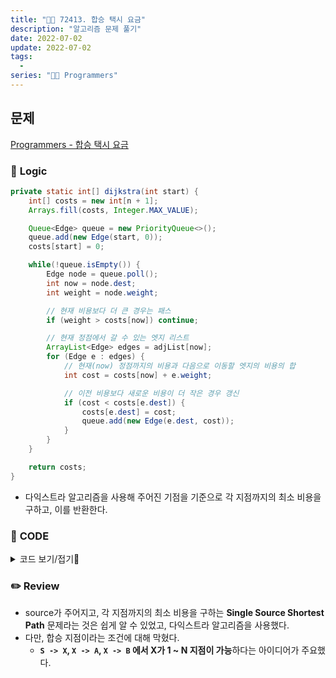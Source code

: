 ```yaml
---
title: "👩‍💻 72413. 합승 택시 요금"
description: "알고리즘 문제 풀기"
date: 2022-07-02
update: 2022-07-02
tags:
  - 
series: "👩‍💻 Programmers"
---
```


## 문제
[Programmers - 합승 택시 요금](https://programmers.co.kr/learn/courses/30/lessons/72413)

### 📍 **Logic**

```java
private static int[] dijkstra(int start) {
    int[] costs = new int[n + 1];
    Arrays.fill(costs, Integer.MAX_VALUE);

    Queue<Edge> queue = new PriorityQueue<>();
    queue.add(new Edge(start, 0));
    costs[start] = 0;

    while(!queue.isEmpty()) {
        Edge node = queue.poll();
        int now = node.dest;
        int weight = node.weight;

        // 현재 비용보다 더 큰 경우는 패스
        if (weight > costs[now]) continue;

        // 현재 정점에서 갈 수 있는 엣지 리스트
        ArrayList<Edge> edges = adjList[now];
        for (Edge e : edges) {
            // 현재(now) 정점까지의 비용과 다음으로 이동할 엣지의 비용의 합
            int cost = costs[now] + e.weight;

            // 이전 비용보다 새로운 비용이 더 작은 경우 갱신
            if (cost < costs[e.dest]) {
                costs[e.dest] = cost;
                queue.add(new Edge(e.dest, cost));
            }
        }
    }

    return costs;
}
```
- 다익스트라 알고리즘을 사용해 주어진 기점을 기준으로 각 지점까지의 최소 비용을 구하고, 이를 반환한다.

### 📄 **CODE**

<details>
  <summary>코드 보기/접기💫</summary>
    <div markdown="1">

	import java.util.*;

    class Edge implements Comparable<Edge> {
        int dest;
        int weight;

        public Edge(int dest, int weight) {
            this.dest = dest;
            this.weight = weight;
        }
        
        // 다익스트라 알고리즘 사용을 위해 비용 기준 오름차순 정렬
        @Override
        public int compareTo(Edge n) {
            return this.weight - n.weight;
        }
    }

    // 각 지점까지의 최소 거리를 구한다.
    // 이후 1 ~ N까지의 지점을 합승 지점으로 두고, 최소 비용을 구한다.
    class Solution {
        static ArrayList<Edge>[] adjList;
        static int n;
        
        public int solution(int n, int s, int a, int b, int[][] fares) {
            this.n = n;
            init(fares);

            // S를 기점으로 최소 비용 계산
            int[] startFromSrc = dijkstra(s);
            // A를 기점으로 최소 비용 계산
            int[] startFromA = dijkstra(a);
            // B를 기점으로 최소 비용 계산
            int[] startFromB = dijkstra(b);

            int answer = Integer.MAX_VALUE;

            for (int i = 1; i <= n; i++)
                // i는 합승 지점
                // src로부터 i까지의 최소 비용 + i로부터 a까지의 최소 비용 + i로부터 b까지의 최소 비용
                answer = Math.min(answer, startFromSrc[i] + startFromA[i] + startFromB[i]);
            return answer;
        }
        
        // 인접 리스트 생성 및 초기화
        private static void init(int[][] fares) {
            adjList = new ArrayList[n + 1];

            for (int i = 1; i < n + 1; i++)
                adjList[i] = new ArrayList<>();

            for (int[] fare : fares) {
                adjList[fare[0]].add(new Edge(fare[1], fare[2]));
                adjList[fare[1]].add(new Edge(fare[0], fare[2]));
            }
        }
        
        private static int[] dijkstra(int start) {
            int[] costs = new int[n + 1];
            Arrays.fill(costs, Integer.MAX_VALUE);

            Queue<Edge> queue = new PriorityQueue<>();
            queue.add(new Edge(start, 0));
            costs[start] = 0;

            while(!queue.isEmpty()) {
                Edge node = queue.poll();
                int now = node.dest;
                int weight = node.weight;

                // 현재 비용보다 더 큰 경우는 패스
                if (weight > costs[now]) continue;

                // 현재 정점에서 갈 수 있는 엣지 리스트
                ArrayList<Edge> edges = adjList[now];
                for (Edge e : edges) {
                    // 현재(now) 정점까지의 비용과 다음으로 이동할 엣지의 비용의 합
                    int cost = costs[now] + e.weight;

                    // 이전 비용보다 새로운 비용이 더 작은 경우 갱신
                    if (cost < costs[e.dest]) {
                        costs[e.dest] = cost;
                        queue.add(new Edge(e.dest, cost));
                    }
                }
            }

            return costs;
        }
    }
  	</div>
</details>

### ✏️ **Review**
- source가 주어지고, 각 지점까지의 최소 비용을 구하는 **Single Source Shortest Path** 문제라는 것은 쉽게 알 수 있었고, 다익스트라 알고리즘을 사용했다.
- 다만, 합승 지점이라는 조건에 대해 막혔다. 
  - **`S -> X`, `X -> A`, `X -> B` 에서 X가 1 ~ N 지점이 가능**하다는 아이디어가 주요했다.
